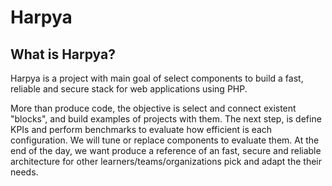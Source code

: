# Harpya

## What is Harpya?
Harpya is a project with main goal of select components to build a fast, reliable and secure stack for web applications using PHP. 

More than produce code, the objective is select and connect existent "blocks", and build examples of projects with them. The next step, is define KPIs and perform benchmarks to evaluate how efficient is each configuration. We will tune or replace components to evaluate them. At the end of the day, we want produce a reference of an fast, secure and reliable architecture for other learners/teams/organizations pick and adapt the their needs.



